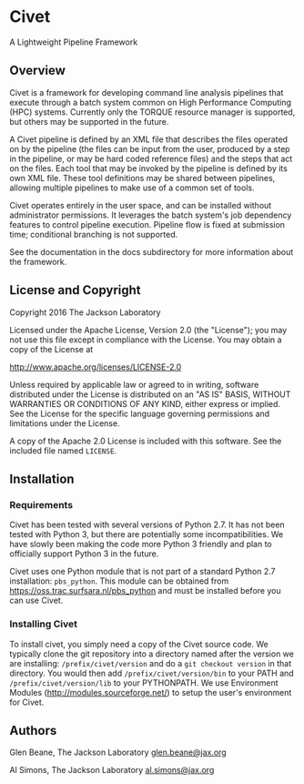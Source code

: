 # Civet
A Lightweight Pipeline Framework

## Overview
Civet is a framework for developing command line analysis pipelines 
that execute through a batch system common on High Performance 
Computing (HPC) systems.  Currently only the TORQUE resource manager is 
supported, but others may be supported in the future.

A Civet pipeline is defined by an XML file that describes the files 
operated on by the pipeline (the files can be input from the user, 
produced by a step in the pipeline, or may be hard coded reference 
files) and the steps that act on the files. Each tool that may be 
invoked by the pipeline is defined by its own XML file. These tool 
definitions may be shared between pipelines, allowing multiple 
pipelines to make use of a common set of tools.

Civet operates entirely in the user space, and can be installed 
without administrator permissions. It leverages the batch system's job 
dependency features to control pipeline execution. Pipeline flow is 
fixed at submission time; conditional branching is not supported.

See the documentation in the docs subdirectory for more information 
about the framework.

## License and Copyright

Copyright 2016 The Jackson Laboratory  
  
Licensed under the Apache License, Version 2.0 (the "License");
you may not use this file except in compliance with the License.
You may obtain a copy of the License at  
  
http://www.apache.org/licenses/LICENSE-2.0  
  
Unless required by applicable law or agreed to in writing, software
distributed under the License is distributed on an "AS IS" BASIS,
WITHOUT WARRANTIES OR CONDITIONS OF ANY KIND, either express or 
implied. See the License for the specific language governing 
permissions and limitations under the License.

A copy of the Apache 2.0 License is included with this software. See
the included file named `LICENSE`.

## Installation

### Requirements
Civet has been tested with several versions of Python 2.7.  It has not
been tested with Python 3, but there are potentially some 
incompatibilities. We have slowly been making the code more Python 3 
friendly and plan to officially support Python 3 in the future.

Civet uses one Python module that is not part of a standard Python 2.7
installation: `pbs_python`. This module can be obtained from 
https://oss.trac.surfsara.nl/pbs_python and must be installed before 
you can use Civet.

### Installing Civet
To install civet, you simply need a copy of the Civet source code. We 
typically clone the git repository into a directory named after the 
version we are installing: `/prefix/civet/version` and do a 
`git checkout version` in that directory.  You would then add 
`/prefix/civet/version/bin` to your PATH and 
`/prefix/civet/version/lib` to your PYTHONPATH. We use Environment
Modules (http://modules.sourceforge.net/) to setup the user's 
environment for Civet.



## Authors
Glen Beane, The Jackson Laboratory
glen.beane@jax.org

Al Simons, The Jackson Laboratory
al.simons@jax.org